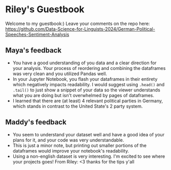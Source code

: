 # Riley's Guestbook
Welcome to my guestbook:)
Leave your comments on the repo here: https://github.com/Data-Science-for-Linguists-2024/German-Political-Speeches-Sentiment-Analysis

## Maya's feedback
- You have a good understanding of you data and a clear direction for your analysis. Your process of reordering and combining the dataframes was very clean and you utilized Pandas well. 
- In your Jupyter Notebook, you flash your dataframes in their entirety which negatively impacts readability. I would suggest using `.head()` and `.tail()` to just show a snippet of your data so the viewer understands what you are doing but isn't overwhelmed by pages of dataframes. 
- I learned that there are (at least) 4 relevant political parties in Germany, which stands in  contrast to the United State's 2 party system. 

## Maddy's feedback
- You seem to understand your dataset well and have a good idea of your plans for it, and your code was very understandable.
- This is just a minor note, but printing out smaller portions of the dataframes would improve your notebook's readability.
- Using a non-english dataset is very interesting. I'm excited to see where your projects goes! 
From Riley: <3 thanks for the tips y'all